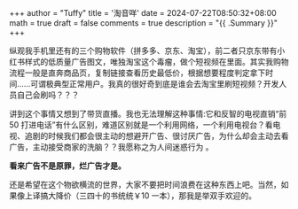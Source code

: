 +++
author = "Tuffy"
title = '淘音咩'
date = 2024-07-22T08:50:32+08:00
math = true 
draft = false
comments = true
description = "{{ .Summary }}"
+++

纵观我手机里还有的三个购物软件（拼多多、京东、淘宝），前二者只京东带有小红书样式的低质量广告图文，唯独淘宝这个毒瘤，做个短视频在里面。其实我购物流程一般是直奔商品页，复制链接查看历史最低价，根据想要程度判定拿下时间……可谓极典型正常用户。我真的很好奇到底是谁会去淘宝里刷短视频？开发人员自己会刷吗？？？

讲到这个事情又想到了带货直播。我也无法理解这种事情:它和反智的电视直销“前 50 打进电话”有什么区别，难道区别就是一个利用网络，一个利用电视台？看电视、追剧的时候我们都会很主动的想避开广告、很讨厌广告，为什么却会主动去看广告，主动接受商家的洗脑？？我愿称之为人间迷惑行为 。

**看来广告不是原罪，烂广告才是。**

还是希望在这个物欲横流的世界，大家不要把时间浪费在这种东西上吧。当然，如果像上译搞大降价（三四十的书统统￥10 一本），那我是举双手欢迎的。
